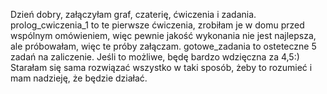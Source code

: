 Dzień dobry, załączyłam graf, czaterię, ćwiczenia i zadania. 
prolog_cwiczenia_1 to te pierwsze ćwiczenia, zrobiłam je w domu przed wspólnym omówieniem, więc pewnie jakość wykonania nie jest najlepsza, ale próbowałam, więc te próby załączam.
gotowe_zadania to osteteczne 5 zadań na zaliczenie.
Jeśli to możliwe, będę bardzo wdzięczna za 4,5:) Starałam się sama rozwiązać wszystko w taki sposób, żeby to rozumieć i mam nadzieję, że będzie działać.
